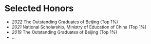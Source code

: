 
# Selected Honors
- *2022* The Outstanding Graduates of Beijing (Top 1%)
- *2021* National Scholarship, Ministry of Education of China (Top 1%)
- *2019* The Outstanding Graduates of Beijing (Top 1%)
- ...